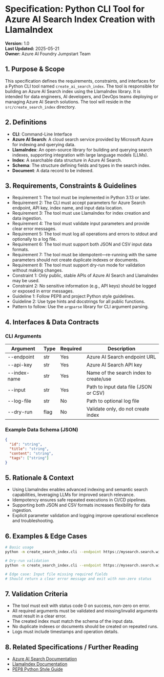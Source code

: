 # Specification: Python CLI Tool for Azure AI Search Index Creation with LlamaIndex

**Version:** 1.0  
**Last Updated:** 2025-05-21  
**Owner:** Azure AI Foundry Jumpstart Team

## 1. Purpose & Scope

This specification defines the requirements, constraints, and interfaces for a Python CLI tool named `create_ai_search_index`. The tool is responsible for building an Azure AI Search index using the LlamaIndex library. It is intended for data engineers, AI developers, and DevOps teams deploying or managing Azure AI Search solutions. The tool will reside in the `src/create_search_index` directory.

## 2. Definitions

- **CLI**: Command-Line Interface
- **Azure AI Search**: A cloud search service provided by Microsoft Azure for indexing and querying data.
- **LlamaIndex**: An open-source library for building and querying search indexes, supporting integration with large language models (LLMs).
- **Index**: A searchable data structure in Azure AI Search.
- **Schema**: The structure defining fields and types in the search index.
- **Document**: A data record to be indexed.

## 3. Requirements, Constraints & Guidelines

* Requirement 1: The tool must be implemented in Python 3.13 or later.
* Requirement 2: The CLI must accept parameters for Azure Search endpoint, API key, index name, and input data location.
* Requirement 3: The tool must use LlamaIndex for index creation and data ingestion.
* Requirement 4: The tool must validate input parameters and provide clear error messages.
* Requirement 5: The tool must log all operations and errors to stdout and optionally to a log file.
* Requirement 6: The tool must support both JSON and CSV input data formats.
* Requirement 7: The tool must be idempotent—re-running with the same parameters should not create duplicate indexes or documents.
* Requirement 8: The tool must support dry-run mode for validation without making changes.
* Constraint 1: Only public, stable APIs of Azure AI Search and LlamaIndex may be used.
* Constraint 2: No sensitive information (e.g., API keys) should be logged or exposed in error messages.
* Guideline 1: Follow PEP8 and project Python style guidelines.
* Guideline 2: Use type hints and docstrings for all public functions.
* Pattern to follow: Use the `argparse` library for CLI argument parsing.

## 4. Interfaces & Data Contracts

### CLI Arguments

| Argument           | Type   | Required | Description                                 |
|--------------------|--------|----------|---------------------------------------------|
| --endpoint         | str    | Yes      | Azure AI Search endpoint URL                 |
| --api-key          | str    | Yes      | Azure AI Search API key                      |
| --index-name       | str    | Yes      | Name of the search index to create/use       |
| --input            | str    | Yes      | Path to input data file (JSON or CSV)        |
| --log-file         | str    | No       | Path to optional log file                    |
| --dry-run          | flag   | No       | Validate only, do not create index           |

### Example Data Schema (JSON)
```json
{
  "id": "string",
  "title": "string",
  "content": "string",
  "tags": ["string"]
}
```

## 5. Rationale & Context

- Using LlamaIndex enables advanced indexing and semantic search capabilities, leveraging LLMs for improved search relevance.
- Idempotency ensures safe repeated executions in CI/CD pipelines.
- Supporting both JSON and CSV formats increases flexibility for data ingestion.
- Explicit parameter validation and logging improve operational excellence and troubleshooting.

## 6. Examples & Edge Cases

```bash
# Basic usage
python -m create_search_index.cli --endpoint https://mysearch.search.windows.net --api-key $API_KEY --index-name my-index --input data.json

# Dry-run validation
python -m create_search_index.cli --endpoint https://mysearch.search.windows.net --api-key $API_KEY --index-name my-index --input data.csv --dry-run

# Edge case: Input file missing required fields
# Should return a clear error message and exit with non-zero status
```

## 7. Validation Criteria

- The tool must exit with status code 0 on success, non-zero on error.
- All required arguments must be validated and missing/invalid arguments must result in a clear error.
- The created index must match the schema of the input data.
- No duplicate indexes or documents should be created on repeated runs.
- Logs must include timestamps and operation details.

## 8. Related Specifications / Further Reading

- [Azure AI Search Documentation](https://learn.microsoft.com/en-us/azure/search/)
- [LlamaIndex Documentation](https://docs.llamaindex.ai/)
- [PEP8 Python Style Guide](https://peps.python.org/pep-0008/)

